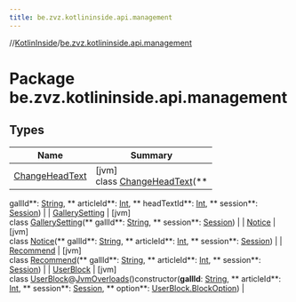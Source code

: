 ```yaml
---
title: be.zvz.kotlininside.api.management
---
```

//[KotlinInside](../../index.html)/[be.zvz.kotlininside.api.management](index.html)

# Package be.zvz.kotlininside.api.management

## Types

| Name | Summary |
|---|---|
| [ChangeHeadText](-change-head-text/index.html) | [jvm]<br>class [ChangeHeadText](-change-head-text/index.html)(**
gallId**: [String](https://kotlinlang.org/api/latest/jvm/stdlib/kotlin/-string/index.html), **
articleId**: [Int](https://kotlinlang.org/api/latest/jvm/stdlib/kotlin/-int/index.html), **
headTextId**: [Int](https://kotlinlang.org/api/latest/jvm/stdlib/kotlin/-int/index.html), **
session**: [Session](../be.zvz.kotlininside.session/-session/index.html)) |
| [GallerySetting](-gallery-setting/index.html) | [jvm]<br>class [GallerySetting](-gallery-setting/index.html)(**
gallId**: [String](https://kotlinlang.org/api/latest/jvm/stdlib/kotlin/-string/index.html), **
session**: [Session](../be.zvz.kotlininside.session/-session/index.html)) |
| [Notice](-notice/index.html) | [jvm]<br>class [Notice](-notice/index.html)(**
gallId**: [String](https://kotlinlang.org/api/latest/jvm/stdlib/kotlin/-string/index.html), **
articleId**: [Int](https://kotlinlang.org/api/latest/jvm/stdlib/kotlin/-int/index.html), **
session**: [Session](../be.zvz.kotlininside.session/-session/index.html)) |
| [Recommend](-recommend/index.html) | [jvm]<br>class [Recommend](-recommend/index.html)(**
gallId**: [String](https://kotlinlang.org/api/latest/jvm/stdlib/kotlin/-string/index.html), **
articleId**: [Int](https://kotlinlang.org/api/latest/jvm/stdlib/kotlin/-int/index.html), **
session**: [Session](../be.zvz.kotlininside.session/-session/index.html)) |
| [UserBlock](-user-block/index.html) | [jvm]<br>class [UserBlock](-user-block/index.html)@[JvmOverloads](https://kotlinlang.org/api/latest/jvm/stdlib/kotlin.jvm/-jvm-overloads/index.html)()constructor(**gallId**: [String](https://kotlinlang.org/api/latest/jvm/stdlib/kotlin/-string/index.html), **
articleId**: [Int](https://kotlinlang.org/api/latest/jvm/stdlib/kotlin/-int/index.html), **
session**: [Session](../be.zvz.kotlininside.session/-session/index.html), **
option**: [UserBlock.BlockOption](-user-block/-block-option/index.html)) |

